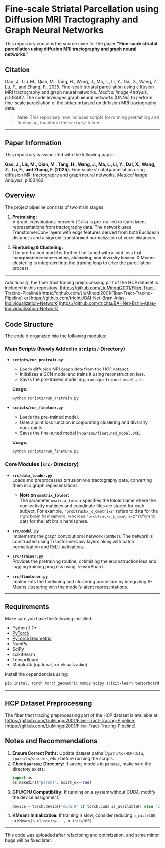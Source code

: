 # Fine-scale Striatal Parcellation using Diffusion MRI Tractography and Graph Neural Networks

This repository contains the source code for the paper **"Fine-scale striatal parcellation using diffusion MRI tractography and graph neural networks."**

## Citation
Gao, J., Liu, M., Qian, M., Tang, H., Wang, J., Ma, L., Li, Y., Dai, X., Wang, Z., Lu, F., and Zhang, F., 2025. Fine-scale striatal parcellation using diffusion MRI tractography and graph neural networks. *Medical Image Analysis*, p.103482. The code leverages graph neural networks (GNNs) to perform fine-scale parcellation of the striatum based on diffusion MRI tractography data.

> **Note:** This repository now includes scripts for running pretraining and finetuning, located in the `scripts/` folder.

---

## Paper Information

This repository is associated with the following paper:

**Gao, J., Liu, M., Qian, M., Tang, H., Wang, J., Ma, L., Li, Y., Dai, X., Wang, Z., Lu, F., and Zhang, F. (2025).** Fine-scale striatal parcellation using diffusion MRI tractography and graph neural networks. *Medical Image Analysis*, p.103482.

## Overview

The project pipeline consists of two main stages:

1. **Pretraining:**  
   A graph convolutional network (GCN) is pre-trained to learn latent representations from tractography data. The network uses TransformerConv layers with edge features derived from both Euclidean distances and a sigmoid-transformed normalization of voxel distances.

2. **Finetuning & Clustering:**  
   The pre-trained model is further fine-tuned with a joint loss that incorporates reconstruction, clustering, and diversity losses. K-Means clustering is integrated into the training loop to drive the parcellation process.

---

Additionally, the fiber tract tracing preprocessing part of the HCP dataset is included in this repository.
[https://github.com/LiuMingqi2001/Fiber-Tract-Tracing-Pipeline](https://github.com/LiuMingqi2001/Fiber-Tract-Tracing-Pipeline) or 
[https://github.com/trichtu/BAI-Net-Brain-Atlas-Individualization-Network](https://github.com/trichtu/BAI-Net-Brain-Atlas-Individualization-Network)

## Code Structure

The code is organized into the following modules:

### **Main Scripts (Newly Added in `scripts/` Directory)**

- **`scripts/run_pretrain.py`**  
  - Loads diffusion MRI graph data from the HCP dataset.
  - Initializes a GCN model and trains it using reconstruction loss.
  - Saves the pre-trained model in `params/pretrained_model.pth`.
  
  **Usage:**
  ```bash
  python scripts/run_pretrain.py
  ```

- **`scripts/run_finetune.py`**  
  - Loads the pre-trained model.
  - Uses a joint loss function incorporating clustering and diversity constraints.
  - Saves the fine-tuned model in `params/finetuned_model.pth`.

  **Usage:**
  ```bash
  python scripts/run_finetune.py
  ```

### **Core Modules (`src/` Directory)**

- **`src/data_loader.py`**  
  Loads and preprocesses diffusion MRI tractography data, converting them into graph representations.

  - **Note on `omatrix_folder`:**  
    The parameter `omatrix_folder` specifies the folder name where the connectivity matrices and coordinate files are stored for each subject. For example, `"probtrackx_R_omatrix2"` refers to data for the right brain hemisphere, whereas `"probtrackx_L_omatrix2"` refers to data for the left brain hemisphere.

- **`src/model.py`**  
  Implements the graph convolutional network (`GCNNet`). The network is constructed using TransformerConv layers along with batch normalization and ReLU activations.

- **`src/trainer.py`**  
  Provides the pretraining routine, optimizing the reconstruction loss and logging training progress using TensorBoard.

- **`src/finetuner.py`**  
  Implements the finetuning and clustering procedure by integrating K-Means clustering with the model’s latent representations.

---

## Requirements

Make sure you have the following installed:

- Python 3.7+
- [PyTorch](https://pytorch.org/)
- [PyTorch Geometric](https://pytorch-geometric.readthedocs.io/en/latest/)
- NumPy
- SciPy
- scikit-learn
- TensorBoard
- Matplotlib (optional, for visualization)

Install the dependencies using:

```bash
pip install torch torch_geometric numpy scipy scikit-learn tensorboard matplotlib
```

---

## HCP Dataset Preprocessing
The fiber tract tracing preprocessing part of the HCP dataset is available at: [https://github.com/LiuMingqi2001/Fiber-Tract-Tracing-Pipeline](https://github.com/LiuMingqi2001/Fiber-Tract-Tracing-Pipeline)

## Notes and Recommendations

1. **Ensure Correct Paths:** Update dataset paths (`/path/to/HCP/data`, `/path/to/sub_ids`, etc.) before running the scripts.
2. **Check `params/` Directory:** If saving models in `params/`, make sure the directory exists:
   ```python
   import os
   os.makedirs("params", exist_ok=True)
   ```
3. **GPU/CPU Compatibility:** If running on a system without CUDA, modify the device assignment:
   ```python
   device = torch.device("cuda:0" if torch.cuda.is_available() else "cpu")
   ```
4. **KMeans Initialization:** If training is slow, consider reducing `n_init=100` in `KMeans(n_clusters=..., n_init=100)`.

---

This code was uploaded after refactoring and optimization, and some minor bugs will be fixed later.

